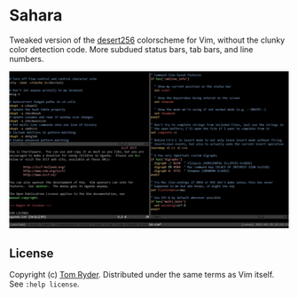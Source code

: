 Sahara
======

Tweaked version of the [desert256][1] colorscheme for Vim, without the clunky
color detection code. More subdued status bars, tab bars, and line numbers.

![Screenshot](screenshot.png)

License
-------

Copyright (c) [Tom Ryder][2]. Distributed under the same terms as Vim itself.
See `:help license`.

[1]: http://www.vim.org/scripts/script.php?script_id=1243
[2]: https://sanctum.geek.nz/

